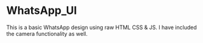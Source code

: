 # WhatsApp_UI
This is a basic WhatsApp design using raw HTML CSS & JS.
I have included the camera functionality as well.
